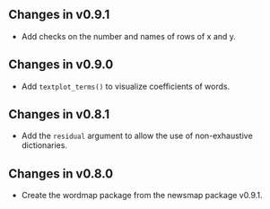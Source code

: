 ## Changes in v0.9.1

* Add checks on the number and names of rows of x and y.

## Changes in v0.9.0

* Add `textplot_terms()` to visualize coefficients of words.

## Changes in v0.8.1

* Add the `residual` argument to allow the use of non-exhaustive dictionaries.

## Changes in v0.8.0

* Create the wordmap package from the newsmap package v0.9.1.
